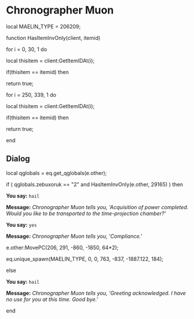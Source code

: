 # Chronographer Muon
local MAELIN_TYPE = 206209;

function HasItemInvOnly(client, itemid)




for i = 0, 30, 1 do


local thisitem = client:GetItemIDAt(i);


if(thisitem == itemid) then



return true;





for i = 250, 339, 1 do


local thisitem = client:GetItemIDAt(i);


if(thisitem == itemid) then



return true;

end



## Dialog


local qglobals = eq.get_qglobals(e.other);



if ( qglobals.zebuxoruk == "2" and HasItemInvOnly(e.other, 29165) ) then 




**You say:** `hail`




**Message:** <span class="text-warning">*Chronographer Muon tells you, 'Acquisition of power completed.  Would you like to be transported to the time-projection chamber?'*</span>






**You say:** `yes`




**Message:** <span class="text-warning">*Chronographer Muon tells you, 'Compliance.'*</span>



e.other:MovePC(206, 291, -860, -1850, 64*2);



eq.unique_spawn(MAELIN_TYPE, 0, 0, 763, -837, -1887.122, 184);


else




**You say:** `hail`




**Message:** <span class="text-warning">*Chronographer Muon tells you, 'Greeting acknowledged.  I have no use for you at this time.  Good bye.'*</span>

end
